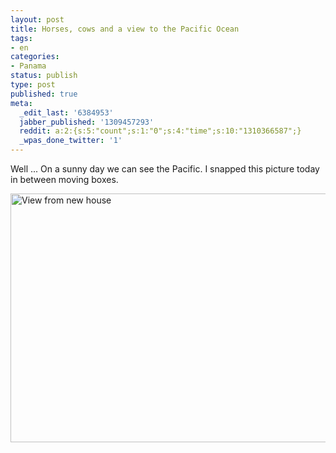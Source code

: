 ```yaml
---
layout: post
title: Horses, cows and a view to the Pacific Ocean
tags:
- en
categories:
- Panama
status: publish
type: post
published: true
meta:
  _edit_last: '6384953'
  jabber_published: '1309457293'
  reddit: a:2:{s:5:"count";s:1:"0";s:4:"time";s:10:"1310366587";}
  _wpas_done_twitter: '1'
---
```

Well ... On a sunny day we can see the Pacific. I snapped this picture today in between moving boxes.

<img style="display:block;margin-left:auto;margin-right:auto;" src="http://stephanschwab.files.wordpress.com/2011/06/dsc_0170.jpg" alt="View from new house" title="DSC_0170.jpg" border="0" width="600" height="398" />
